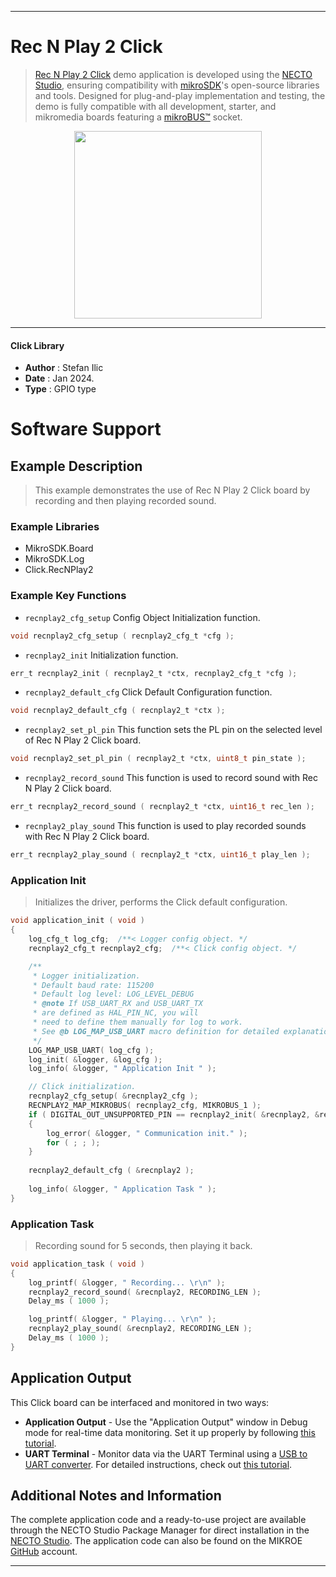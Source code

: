 
---
# Rec N Play 2 Click

> [Rec N Play 2 Click](https://www.mikroe.com/?pid_product=MIKROE-6167) demo application is developed using
the [NECTO Studio](https://www.mikroe.com/necto), ensuring compatibility with [mikroSDK](https://www.mikroe.com/mikrosdk)'s
open-source libraries and tools. Designed for plug-and-play implementation and testing, the demo is fully compatible with
all development, starter, and mikromedia boards featuring a [mikroBUS&trade;](https://www.mikroe.com/mikrobus) socket.

<p align="center">
  <img src="https://www.mikroe.com/?pid_product=MIKROE-6167&image=1" height=300px>
</p>

---

#### Click Library

- **Author**        : Stefan Ilic
- **Date**          : Jan 2024.
- **Type**          : GPIO type

# Software Support

## Example Description

> This example demonstrates the use of Rec N Play 2 Click board by 
 recording and then playing recorded sound.

### Example Libraries

- MikroSDK.Board
- MikroSDK.Log
- Click.RecNPlay2

### Example Key Functions

- `recnplay2_cfg_setup` Config Object Initialization function.
```c
void recnplay2_cfg_setup ( recnplay2_cfg_t *cfg );
```

- `recnplay2_init` Initialization function.
```c
err_t recnplay2_init ( recnplay2_t *ctx, recnplay2_cfg_t *cfg );
```

- `recnplay2_default_cfg` Click Default Configuration function.
```c
void recnplay2_default_cfg ( recnplay2_t *ctx );
```

- `recnplay2_set_pl_pin` This function sets the PL pin on the selected level of Rec N Play 2 Click board.
```c
void recnplay2_set_pl_pin ( recnplay2_t *ctx, uint8_t pin_state );
```

- `recnplay2_record_sound` This function is used to record sound with Rec N Play 2 Click board.
```c
err_t recnplay2_record_sound ( recnplay2_t *ctx, uint16_t rec_len );
```

- `recnplay2_play_sound` This function is used to play recorded sounds with Rec N Play 2 Click board.
```c
err_t recnplay2_play_sound ( recnplay2_t *ctx, uint16_t play_len );
```

### Application Init

> Initializes the driver, performs the Click default configuration.

```c
void application_init ( void ) 
{
    log_cfg_t log_cfg;  /**< Logger config object. */
    recnplay2_cfg_t recnplay2_cfg;  /**< Click config object. */

    /** 
     * Logger initialization.
     * Default baud rate: 115200
     * Default log level: LOG_LEVEL_DEBUG
     * @note If USB_UART_RX and USB_UART_TX 
     * are defined as HAL_PIN_NC, you will 
     * need to define them manually for log to work. 
     * See @b LOG_MAP_USB_UART macro definition for detailed explanation.
     */
    LOG_MAP_USB_UART( log_cfg );
    log_init( &logger, &log_cfg );
    log_info( &logger, " Application Init " );

    // Click initialization.
    recnplay2_cfg_setup( &recnplay2_cfg );
    RECNPLAY2_MAP_MIKROBUS( recnplay2_cfg, MIKROBUS_1 );
    if ( DIGITAL_OUT_UNSUPPORTED_PIN == recnplay2_init( &recnplay2, &recnplay2_cfg ) ) 
    {
        log_error( &logger, " Communication init." );
        for ( ; ; );
    }
    
    recnplay2_default_cfg ( &recnplay2 );
    
    log_info( &logger, " Application Task " );
}
```

### Application Task

> Recording sound for 5 seconds, then playing it back.

```c
void application_task ( void ) 
{
    log_printf( &logger, " Recording... \r\n" );
    recnplay2_record_sound( &recnplay2, RECORDING_LEN );
    Delay_ms ( 1000 );

    log_printf( &logger, " Playing... \r\n" );
    recnplay2_play_sound( &recnplay2, RECORDING_LEN );
    Delay_ms ( 1000 );
}
```

## Application Output

This Click board can be interfaced and monitored in two ways:
- **Application Output** - Use the "Application Output" window in Debug mode for real-time data monitoring.
Set it up properly by following [this tutorial](https://www.youtube.com/watch?v=ta5yyk1Woy4).
- **UART Terminal** - Monitor data via the UART Terminal using
a [USB to UART converter](https://www.mikroe.com/click/interface/usb?interface*=uart,uart). For detailed instructions,
check out [this tutorial](https://help.mikroe.com/necto/v2/Getting%20Started/Tools/UARTTerminalTool).

## Additional Notes and Information

The complete application code and a ready-to-use project are available through the NECTO Studio Package Manager for 
direct installation in the [NECTO Studio](https://www.mikroe.com/necto). The application code can also be found on
the MIKROE [GitHub](https://github.com/MikroElektronika/mikrosdk_click_v2) account.

---
